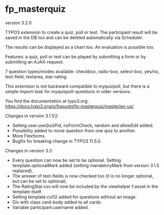 # fp_masterquiz

version 3.2.0

TYPO3 extension to create a quiz, poll or test. The participant result will be saved in the DB too and can be deleted automatically via Scheduler.

The results can be displayed as a chart too. An evaluation is possible too.

Features: a quiz, poll or test can be played by submitting a form or by submitting an AJAX-request.

7 question types/modes available: checkbox, radio-box, select-box, yes/no, text-field, textarea, star-rating.

This extension is not backward compatible to myquizpoll, but there is a simple import-task for myquizpoll-questions in older versions.

You find the documentation at typo3.org: https://docs.typo3.org/p/fixpunkt/fp-masterquiz/master/en-us/

Changes in version 3.1.1/2:
- Setting user.useQuizPid, noFormCheck, random and allowEdit added.
- Possibility added to move question from one quiz to another.
- More Flexforms.
- Bugfix for breaking change in TYPO3 11.5.0.

Changes in version 3.2:
- Every question can now be set to be optional. Setting template.optionalMark added (setting mandatoryMark from version 3.1.5 replaced).
- The answer of text-fields is now checked too (it is no longer optional, but can be set to optional).
- The RatingStar.css will now be included by the viewhelper f:asset in the template itself.
- Setting template.col12 added for questions without an image.
- Div with class card-body added to all cards.
- Variable participant.username added.